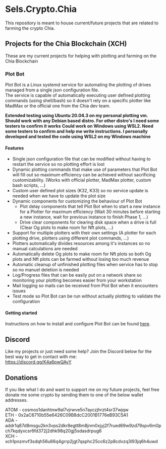 # Sels.Crypto.Chia
This repository is meant to house current/future projects that are related to farming the crypto Chia.

## Projects for the Chia Blockchain (XCH)
These are my current projects for helping with plotting and farming on the Chia Blockchain

### Plot Bot
Plot Bot is a Linux systemd service for automating the plotting of drives managed from a single json configuration file. <br/>
The service is capable of automatically executing user defined plotting commands (using shell/bash) so it doesn't rely on a specific plotter like MadMax or the official one from the Chia dev team.

**Extended testing using Ubuntu 20.04.3 on my personal plotting vm. Should work with any Debian based distro. For other distro's I need some testers to confirm it works**
**Could work on Windows using WSL2. Need some testers to confirm and help me write instructions. I personally developed and tested the code using WSL2 on my Windows machine**

#### Features
* Single json configuration file that can be modified without having to restart the service so no plotting effort is lost
* Dynamic plotting commands that make use of parameters that Plot Bot will fill out so maximum efficiency can be achieved without sacrificing customizability. (Works with official plotter, MadMax plotter, custom bash scripts, ...)
* Custom user defined plot sizes (K32, K33) so no service update is needed when we have to update the plot size
* Dynamic components for customizing the behaviour of Plot Bot
	* Plot delay components that tell Plot Bot when to start a new instance for a Plotter for maximum efficiency (Wait 30 minutes before starting a new instance, wait for previous instance to finish Phase 1, ...)
	* Drive clear components for clearing disk space when a drive is full (Clear Og plots to make room for Nft plots, ...)
* Support for multiple plotters with their own settings (A plotter for each plotting drive, plotters using different plot commands, ...)
* Plotters automatically divides resources among it's instances so no manual calculations are needed
* Automatically delete Og plots to make room for Nft plots so both Og plots and Nft plots can be farmed without losing too much revenue
* Automatic cleanup of unfinished plotting files when service has to stop so no manuel deletion is needed
* Log/Progress files that can be easily put on a network share so monitoring your plotting becomes easier from your workstation
* Mail logging so mails can be received from Plot Bot when it encounters issues
* Test mode so Plot Bot can be run without actually plotting to validate the configuration

#### Getting started
Instructions on how to install and configure Plot Bot can be found [here](https://github.com/Jenssels1998/Sels.Crypto.Chia/wiki/Getting-Started#plot-bot-service).

## Discord
Like my projects or just need some help? Join the Discord below for the best way to get in contact with me: <br/>
https://discord.gg/K4a6pwQAyY

## Donations
If you like what I do and want to support me on my future projects, feel free donate me some crypto by sending them to one of the below wallet addresses. <br/>

ATOM - cosmos1danhtnw9al7vjrwve5n7ayczjhrzt4sr37wjqw<br/>
ETH - 0x2aC6710b55e6426C09B8dcC2001B1776eB93C5A1<br/>
ADA - addr1q87d8msgu2kn3vps2dkr8egtt8m8jnm0xjyj2f7rued69w9zd79spv6m0pch7kqdyxcsr6fd372j2dhk98q20gj5sdasdrpug6<br/>
XCH - xch1pnzmvf3sdqh56u66q4grrp2jgt7qsphc25cc6z2p8cdvzq3l93jq6h4uwd<br/>
